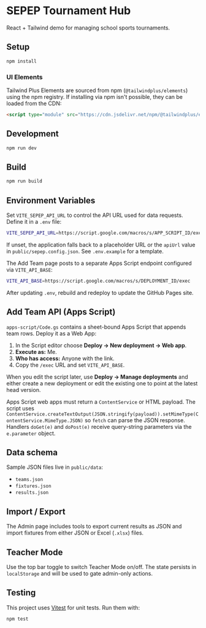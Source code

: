 # SEPEP Tournament Hub

React + Tailwind demo for managing school sports tournaments.

## Setup

```bash
npm install
```

### UI Elements

Tailwind Plus Elements are sourced from npm (`@tailwindplus/elements`) using the npm registry. If installing via npm isn't possible, they can be loaded from the CDN:

```html
<script type="module" src="https://cdn.jsdelivr.net/npm/@tailwindplus/elements@1"></script>
```

## Development

```bash
npm run dev
```

## Build

```bash
npm run build
```

## Environment Variables

Set `VITE_SEPEP_API_URL` to control the API URL used for data requests. Define it in a `.env` file:

```bash
VITE_SEPEP_API_URL=https://script.google.com/macros/s/APP_SCRIPT_ID/exec
```

If unset, the application falls back to a placeholder URL or the `apiUrl` value in `public/sepep.config.json`. See `.env.example` for a template.

The Add Team page posts to a separate Apps Script endpoint configured via `VITE_API_BASE`:

```bash
VITE_API_BASE=https://script.google.com/macros/s/DEPLOYMENT_ID/exec
```

After updating `.env`, rebuild and redeploy to update the GitHub Pages site.

## Add Team API (Apps Script)

`apps-script/Code.gs` contains a sheet-bound Apps Script that appends team rows. Deploy it as a Web App:

1. In the Script editor choose **Deploy → New deployment → Web app**.
2. **Execute as:** Me.
3. **Who has access:** Anyone with the link.
4. Copy the `/exec` URL and set `VITE_API_BASE`.

When you edit the script later, use **Deploy → Manage deployments** and either create a new deployment or edit the existing one to point at the latest head version.

Apps Script web apps must return a `ContentService` or HTML payload. The script uses `ContentService.createTextOutput(JSON.stringify(payload)).setMimeType(ContentService.MimeType.JSON)` so `fetch` can parse the JSON response. Handlers `doGet(e)` and `doPost(e)` receive query-string parameters via the `e.parameter` object.

## Data schema

Sample JSON files live in `public/data`:
- `teams.json`
- `fixtures.json`
- `results.json`

## Import / Export

The Admin page includes tools to export current results as JSON and import fixtures from either JSON or Excel (`.xlsx`) files.

## Teacher Mode

Use the top bar toggle to switch Teacher Mode on/off. The state persists in `localStorage` and will be used to gate admin-only actions.

## Testing
This project uses [Vitest](https://vitest.dev) for unit tests. Run them with:

```bash
npm test
```
